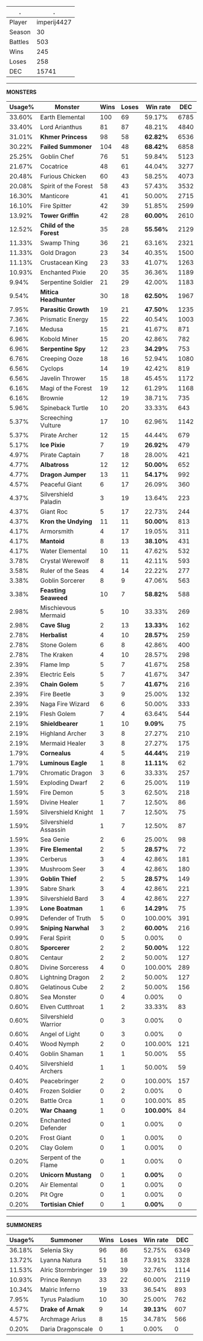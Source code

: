 .|.
|-|-
Player|imperij4427
Season|30
Battles|503
Wins|245
Loses|258
DEC|15741

---
**MONSTERS**

Usage%|Monster|Wins|Loses|Win rate|DEC|
-|-|-|-|-|-|
33.60%|Earth Elemental|100|69|59.17%|6785|
33.40%|Lord Arianthus|81|87|48.21%|4840|
31.01%|**Khmer Princess**|98|58|**62.82%**|6536|
30.22%|**Failed Summoner**|104|48|**68.42%**|6858|
25.25%|Goblin Chef|76|51|59.84%|5123|
21.67%|Cocatrice|48|61|44.04%|3277|
20.48%|Furious Chicken|60|43|58.25%|4073|
20.08%|Spirit of the Forest|58|43|57.43%|3532|
16.30%|Manticore|41|41|50.00%|2715|
16.10%|Fire Spitter|42|39|51.85%|2599|
13.92%|**Tower Griffin**|42|28|**60.00%**|2610|
12.52%|**Child of the Forest**|35|28|**55.56%**|2129|
11.33%|Swamp Thing|36|21|63.16%|2321|
11.33%|Gold Dragon|23|34|40.35%|1500|
11.13%|Crustacean King|23|33|41.07%|1263|
10.93%|Enchanted Pixie|20|35|36.36%|1189|
9.94%|Serpentine Soldier|21|29|42.00%|1183|
9.54%|**Mitica Headhunter**|30|18|**62.50%**|1967|
7.95%|**Parasitic Growth**|19|21|**47.50%**|1235|
7.36%|Prismatic Energy|15|22|40.54%|1003|
7.16%|Medusa|15|21|41.67%|871|
6.96%|Kobold Miner|15|20|42.86%|782|
6.96%|**Serpentine Spy**|12|23|**34.29%**|753|
6.76%|Creeping Ooze|18|16|52.94%|1080|
6.56%|Cyclops|14|19|42.42%|819|
6.56%|Javelin Thrower|15|18|45.45%|1172|
6.16%|Magi of the Forest|19|12|61.29%|1168|
6.16%|Brownie|12|19|38.71%|735|
5.96%|Spineback Turtle|10|20|33.33%|643|
5.37%|Screeching Vulture|17|10|62.96%|1142|
5.37%|Pirate Archer|12|15|44.44%|679|
5.17%|**Ice Pixie**|7|19|**26.92%**|479|
4.97%|Pirate Captain|7|18|28.00%|421|
4.77%|**Albatross**|12|12|**50.00%**|652|
4.77%|**Dragon Jumper**|13|11|**54.17%**|992|
4.57%|Peaceful Giant|6|17|26.09%|360|
4.37%|Silvershield Paladin|3|19|13.64%|223|
4.37%|Giant Roc|5|17|22.73%|244|
4.37%|**Kron the Undying**|11|11|**50.00%**|813|
4.17%|Armorsmith|4|17|19.05%|311|
4.17%|**Mantoid**|8|13|**38.10%**|431|
4.17%|Water Elemental|10|11|47.62%|532|
3.78%|Crystal Werewolf|8|11|42.11%|593|
3.58%|Ruler of the Seas|4|14|22.22%|277|
3.38%|Goblin Sorcerer|8|9|47.06%|563|
3.38%|**Feasting Seaweed**|10|7|**58.82%**|588|
2.98%|Mischievous Mermaid|5|10|33.33%|269|
2.98%|**Cave Slug**|2|13|**13.33%**|162|
2.78%|**Herbalist**|4|10|**28.57%**|259|
2.78%|Stone Golem|6|8|42.86%|400|
2.78%|The Kraken|4|10|28.57%|298|
2.39%|Flame Imp|5|7|41.67%|258|
2.39%|Electric Eels|5|7|41.67%|347|
2.39%|**Chain Golem**|5|7|**41.67%**|216|
2.39%|Fire Beetle|3|9|25.00%|132|
2.39%|Naga Fire Wizard|6|6|50.00%|333|
2.19%|Flesh Golem|7|4|63.64%|544|
2.19%|**Shieldbearer**|1|10|**9.09%**|75|
2.19%|Highland Archer|3|8|27.27%|210|
2.19%|Mermaid Healer|3|8|27.27%|175|
1.79%|**Cornealus**|4|5|**44.44%**|219|
1.79%|**Luminous Eagle**|1|8|**11.11%**|62|
1.79%|Chromatic Dragon|3|6|33.33%|257|
1.59%|Exploding Dwarf|2|6|25.00%|119|
1.59%|Fire Demon|5|3|62.50%|218|
1.59%|Divine Healer|1|7|12.50%|86|
1.59%|Silvershield Knight|1|7|12.50%|75|
1.59%|Silvershield Assassin|1|7|12.50%|87|
1.59%|Sea Genie|2|6|25.00%|98|
1.39%|**Fire Elemental**|2|5|**28.57%**|72|
1.39%|Cerberus|3|4|42.86%|181|
1.39%|Mushroom Seer|3|4|42.86%|180|
1.39%|**Goblin Thief**|2|5|**28.57%**|149|
1.39%|Sabre Shark|3|4|42.86%|221|
1.39%|Silvershield Bard|3|4|42.86%|227|
1.39%|**Lone Boatman**|1|6|**14.29%**|75|
0.99%|Defender of Truth|5|0|100.00%|391|
0.99%|**Sniping Narwhal**|3|2|**60.00%**|216|
0.99%|Feral Spirit|0|5|0.00%|0|
0.80%|**Sporcerer**|2|2|**50.00%**|122|
0.80%|Centaur|2|2|50.00%|127|
0.80%|Divine Sorceress|4|0|100.00%|289|
0.80%|Lightning Dragon|2|2|50.00%|127|
0.80%|Gelatinous Cube|2|2|50.00%|156|
0.80%|Sea Monster|0|4|0.00%|0|
0.60%|Elven Cutthroat|1|2|33.33%|83|
0.60%|Silvershield Warrior|0|3|0.00%|0|
0.60%|Angel of Light|0|3|0.00%|0|
0.40%|Wood Nymph|2|0|100.00%|121|
0.40%|Goblin Shaman|1|1|50.00%|55|
0.40%|Silvershield Archers|1|1|50.00%|59|
0.40%|Peacebringer|2|0|100.00%|157|
0.40%|Frozen Soldier|0|2|0.00%|0|
0.20%|Battle Orca|1|0|100.00%|85|
0.20%|**War Chaang**|1|0|**100.00%**|84|
0.20%|Enchanted Defender|0|1|0.00%|0|
0.20%|Frost Giant|0|1|0.00%|0|
0.20%|Clay Golem|0|1|0.00%|0|
0.20%|Serpent of the Flame|0|1|0.00%|0|
0.20%|**Unicorn Mustang**|0|1|**0.00%**|0|
0.20%|Air Elemental|0|1|0.00%|0|
0.20%|Pit Ogre|0|1|0.00%|0|
0.20%|**Tortisian Chief**|0|1|**0.00%**|0|

---
**SUMMONERS**

Usage%|Summoner|Wins|Loses|Win rate|DEC|
-|-|-|-|-|-|
36.18%|Selenia Sky|96|86|52.75%|6349|
13.72%|Lyanna Natura|51|18|73.91%|3328|
11.53%|Alric Stormbringer|19|39|32.76%|1114|
10.93%|Prince Rennyn|33|22|60.00%|2119|
10.34%|Malric Inferno|19|33|36.54%|893|
7.95%|Tyrus Paladium|10|30|25.00%|762|
4.57%|**Drake of Arnak**|9|14|**39.13%**|607|
4.57%|Archmage Arius|8|15|34.78%|566|
0.20%|Daria Dragonscale|0|1|0.00%|0|
